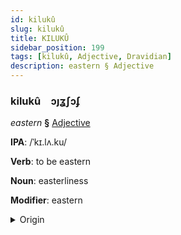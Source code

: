 ```yaml
---
id: kilukû
slug: kilukû
title: KILUKÛ
sidebar_position: 199
tags: [kilukû, Adjective, Dravidian]
description: eastern § Adjective
---
```


### kilukû&emsp;<span kind="abugida">ɔȷʓʃɔʄ</span>

*eastern* **§** [Adjective](../../tags/Adjective)

**IPA**: /ˈkɪ.lʌ.ku/

**Verb**: to be eastern

**Noun**: easterliness

**Modifier**: eastern

<details>
    <summary>Origin</summary>
    Tamil கிழக்கு kiḻakku [kiɻɐkːɯ]<br/>
    <em>Dravidian Language Family</em>
</details>